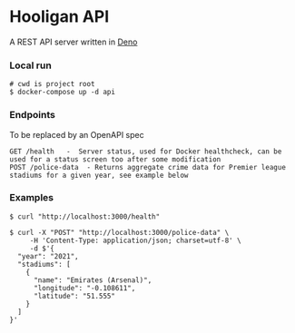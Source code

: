 # Hooligan API

A REST API server written in [Deno](https://deno.land/)

### Local run

```shell
# cwd is project root
$ docker-compose up -d api
```

### Endpoints

To be replaced by an OpenAPI spec

```
GET /health   -  Server status, used for Docker healthcheck, can be used for a status screen too after some modification
POST /police-data  - Returns aggregate crime data for Premier league stadiums for a given year, see example below
```

### Examples

```shell
$ curl "http://localhost:3000/health"
```

```shell
$ curl -X "POST" "http://localhost:3000/police-data" \
     -H 'Content-Type: application/json; charset=utf-8' \
     -d $'{
  "year": "2021",
  "stadiums": [
    {
      "name": "Emirates (Arsenal)",
      "longitude": "-0.108611",
      "latitude": "51.555"
    }
  ]
}'
```